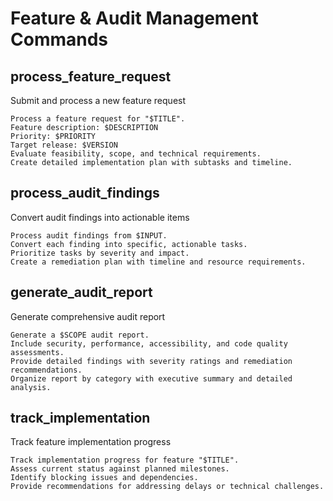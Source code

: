 # Feature & Audit Management Commands

## process_feature_request

Submit and process a new feature request

```prompt
Process a feature request for "$TITLE".
Feature description: $DESCRIPTION
Priority: $PRIORITY
Target release: $VERSION
Evaluate feasibility, scope, and technical requirements.
Create detailed implementation plan with subtasks and timeline.
```

## process_audit_findings

Convert audit findings into actionable items

```prompt
Process audit findings from $INPUT.
Convert each finding into specific, actionable tasks.
Prioritize tasks by severity and impact.
Create a remediation plan with timeline and resource requirements.
```

## generate_audit_report

Generate comprehensive audit report

```prompt
Generate a $SCOPE audit report.
Include security, performance, accessibility, and code quality assessments.
Provide detailed findings with severity ratings and remediation recommendations.
Organize report by category with executive summary and detailed analysis.
```

## track_implementation

Track feature implementation progress

```prompt
Track implementation progress for feature "$TITLE".
Assess current status against planned milestones.
Identify blocking issues and dependencies.
Provide recommendations for addressing delays or technical challenges.
``` 